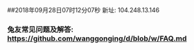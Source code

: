 ##2018年09月28日07时12分07秒 新址: 104.248.13.146
### 兔友常见问题及解答: https://github.com/wanggonging/d/blob/w/FAQ.md
